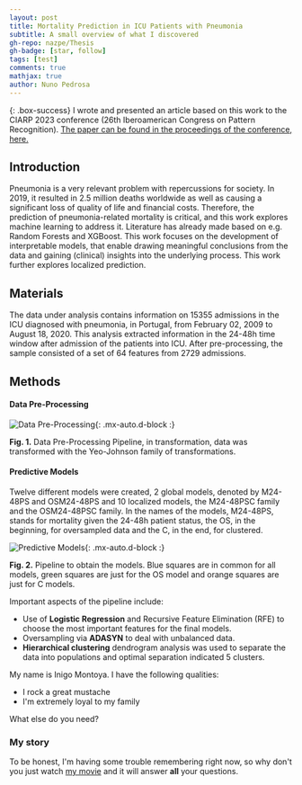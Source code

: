 ```yaml
---
layout: post
title: Mortality Prediction in ICU Patients with Pneumonia
subtitle: A small overview of what I discovered
gh-repo: nazpe/Thesis
gh-badge: [star, follow]
tags: [test]
comments: true
mathjax: true
author: Nuno Pedrosa
---
```


{: .box-success}
I wrote and presented an article based on this work to the CIARP 2023 conference (26th Iberoamerican Congress on Pattern Recognition). [The paper can be found in the proceedings of the conference, here.](https://link.springer.com/chapter/10.1007/978-3-031-49249-5_3)

## Introduction

Pneumonia is a very relevant problem with repercussions for society. In 2019, it resulted in 2.5 million deaths worldwide as well as causing a significant loss of quality of life and financial costs. Therefore, the prediction of pneumonia-related mortality is critical, and this work explores machine learning to address it. Literature has already made based on e.g. Random Forests and XGBoost. This work focuses on the development of interpretable models, that enable drawing meaningful conclusions from the data and gaining (clinical) insights into the underlying process. This work further explores localized prediction.

## Materials

The data under analysis contains information on 15355 admissions in the ICU diagnosed with pneumonia, in Portugal, from February 02, 2009 to August 18, 2020. This analysis extracted information in the 24-48h time window after admission of the patients into ICU. After pre-processing, the sample consisted of a set of 64 features from 2729 admissions.

## Methods

#### Data Pre-Processing

![Data Pre-Processing](https://github.com/user-attachments/assets/4e9057a1-e620-478e-a7a6-a9b0ebd0f06d){: .mx-auto.d-block :}

**Fig. 1.** Data Pre-Processing Pipeline, in transformation, data was transformed with the Yeo-Johnson family of transformations.

#### Predictive Models  

Twelve different models were created, 2 global models, denoted by M24-48PS and OSM24-48PS and 10 localized models, the M24-48PSC family and the OSM24-48PSC family. In the names of the models, M24-48PS, stands for mortality given the 24-48h patient status, the OS, in the beginning, for oversampled data and the C, in the end, for clustered.

![Predictive Models](https://github.com/user-attachments/assets/76b898f7-da9c-489a-bebb-0d9d910a7355){: .mx-auto.d-block :}

**Fig. 2.** Pipeline to obtain the models. Blue squares are in common for all models, green squares are just for the OS model and orange squares are just for C models.

Important aspects of the pipeline include:
* Use of **Logistic Regression** and Recursive Feature Elimination (RFE) to choose the most important features for the final models.
* Oversampling via **ADASYN** to deal with unbalanced data.
* **Hierarchical clustering** dendrogram analysis was used to separate the data into populations and optimal separation indicated 5 clusters.



My name is Inigo Montoya. I have the following qualities:

- I rock a great mustache
- I'm extremely loyal to my family

What else do you need?

### My story

To be honest, I'm having some trouble remembering right now, so why don't you just watch [my movie](https://en.wikipedia.org/wiki/The_Princess_Bride_%28film%29) and it will answer **all** your questions.
